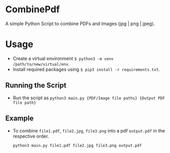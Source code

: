 # CombinePdf

A simple Python Script to combine PDFs and Images (jpg | png | jpeg).

# Usage

- Create a virtual environment `$ python3 -m venv /path/to/new/virtual/env`.
- Install required packages using `$ pip3 install -r requirements.txt`.

## Running the Script
- Run the script as `python3 main.py {PDF/Image file paths} {Output PDF file path}`

## Example
- To combine `file1.pdf`, `file2.jpg`, `file3.png` into a pdf `output.pdf` in the
    respective order.

    `python3 main.py file1.pdf file2.jpg file3.png output.pdf`
